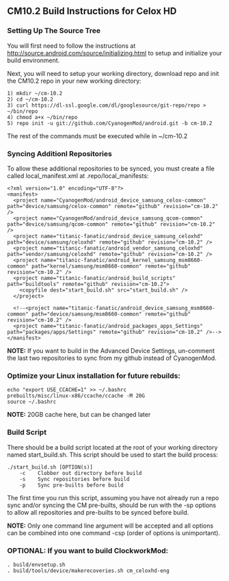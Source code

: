 ## CM10.2 Build Instructions for Celox HD

### Setting Up The Source Tree
You will first need to follow the instructions at http://source.android.com/source/initializing.html to setup and initialize your build environment.

Next, you will need to setup your working directory, download repo and init the CM10.2 repo in your new working directory:
```
1) mkdir ~/cm-10.2
2) cd ~/cm-10.2
3) curl https://dl-ssl.google.com/dl/googlesource/git-repo/repo > ~/bin/repo
4) chmod a+x ~/bin/repo
5) repo init -u git://github.com/CyanogenMod/android.git -b cm-10.2
```
The rest of the commands must be executed while in ~/cm-10.2

### Syncing Additionl Repositories
To allow these additional repositories to be synced, you must create a file called local_manifest.xml at .repo/local_manifests:
```
<?xml version="1.0" encoding="UTF-8"?>
<manifest>
  <project name="CyanogenMod/android_device_samsung_celox-common" path="device/samsung/celox-common" remote="github" revision="cm-10.2" />
  <project name="CyanogenMod/android_device_samsung_qcom-common" path="device/samsung/qcom-common" remote="github" revision="cm-10.2" />
  <project name="titanic-fanatic/android_device_samsung_celoxhd" path="device/samsung/celoxhd" remote="github" revision="cm-10.2" />
  <project name="titanic-fanatic/android_vendor_samsung_celoxhd" path="vendor/samsung/celoxhd" remote="github" revision="cm-10.2" />
  <project name="titanic-fanatic/android_kernel_samsung_msm8660-common" path="kernel/samsung/msm8660-common" remote="github" revision="cm-10.2" />
  <project name="titanic-fanatic/android_build_scripts" path="buildtools" remote="github" revision="cm-10.2">
    <copyfile dest="start_build.sh" src="start_build.sh" />
  </project>
  
  <!--<project name="titanic-fanatic/android_device_samsung_msm8660-common" path="device/samsung/msm8660-common" remote="github" revision="cm-10.2" />
  <project name="titanic-fanatic/android_packages_apps_Settings" path="packages/apps/Settings" remote="github" revision="cm-10.2" />-->
</manifest>
```
**NOTE:** If you want to build in the Advanced Device Settings, un-comment the last two repositories to sync from my github instead of CyanogenMod.

### Optimize your Linux installation for future rebuilds:
```
echo "export USE_CCACHE=1" >> ~/.bashrc
prebuilts/misc/linux-x86/ccache/ccache -M 20G
source ~/.bashrc
```
**NOTE:** 20GB cache here, but can be changed later

### Build Script
There should be a build script located at the root of your working directory named start_build.sh. This script should be used to start the build process:
```
./start_build.sh [OPTION(s)]
    -c    Clobber out directory before build
    -s    Sync repositories before build
    -p    Sync pre-builts before build
```
The first time you run this script, assuming you have not already run a repo sync and/or syncing the CM pre-builts, should be run with the -sp options to allow all repositories and pre-builts to be synced before build.

**NOTE:** Only one command line argument will be accepted and all options can be combined into one command -csp (order of options is unimportant).


### OPTIONAL: If you want to build ClockworkMod:
```
. build/envsetup.sh
. build/tools/device/makerecoveries.sh cm_celoxhd-eng 
```
